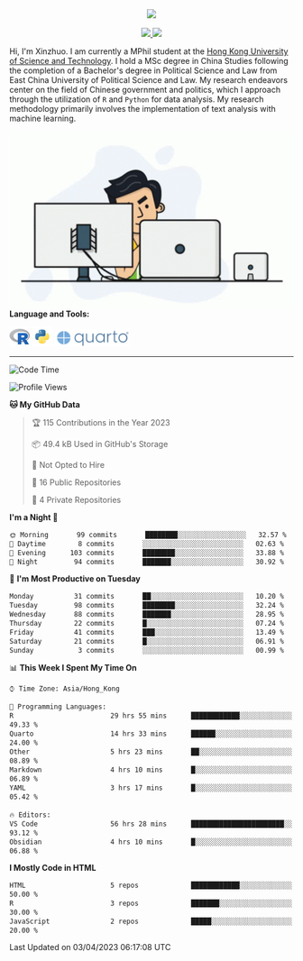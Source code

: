 <div align='center'>
<img src='https://readme-typing-svg.herokuapp.com?font=ubuntu&color=4d3900&center=true&lines=HKUST+Mphil+in+SOSC;Focus+on+China;Code+for+PoliSci'/>
</div>


<p align='center'>
 <a href='https://www.linkedin.com/in/xinzhuo-huang-5161011ba/' target='_blank'>
        <img src='https://img.shields.io/badge/linkedin%20-%230077B5.svg?&style=for-the-badge&logo=linkedin&logoColor=white'/>
    </a>
 <a href='https://twitter.com/HsinchoH' target='_blank'>
        <img src='https://img.shields.io/badge/Twitter-1DA1F2?style=for-the-badge&logo=twitter&logoColor=white'/>
    </a>
    </p>
    
Hi, I'm Xinzhuo. I am currently a MPhil student at the [Hong Kong University of Science and Technology](https://sosc.hkust.edu.hk/node/613). I hold a MSc degree in China Studies following the completion of a Bachelor's degree in Political Science and Law from East China University of Political Science and Law. My research endeavors center on the field of Chinese government and politics, which I approach through the utilization of `R` and `Python` for data analysis. My research methodology primarily involves the implementation of text analysis with machine learning.




<img align='right' src="https://github.com/xinzhuohkust/xinzhuohkust/blob/main/programmer.gif" width="590">




**Language and Tools:**  

<code><img height="36" src="https://raw.githubusercontent.com/github/explore/80688e429a7d4ef2fca1e82350fe8e3517d3494d/topics/r/r.png"></code>
<code><img height="36" src="https://raw.githubusercontent.com/github/explore/80688e429a7d4ef2fca1e82350fe8e3517d3494d/topics/python/python.png"></code>
<code><img height="32" src="https://github.com/quarto-dev/quarto-r/blob/main/man/figures/quarto.png"></code>

---
<!--START_SECTION:waka-->
![Code Time](http://img.shields.io/badge/Code%20Time-284%20hrs%2024%20mins-blue)

![Profile Views](http://img.shields.io/badge/Profile%20Views-41-blue)

**🐱 My GitHub Data** 

> 🏆 115 Contributions in the Year 2023
 > 
> 📦 49.4 kB Used in GitHub's Storage 
 > 
> 🚫 Not Opted to Hire
 > 
> 📜 16 Public Repositories 
 > 
> 🔑 4 Private Repositories  
 > 
**I'm a Night 🦉** 

```text
🌞 Morning       99 commits       ████████░░░░░░░░░░░░░░░░░   32.57 % 
🌆 Daytime        8 commits       ░░░░░░░░░░░░░░░░░░░░░░░░░   02.63 % 
🌃 Evening      103 commits       ████████░░░░░░░░░░░░░░░░░   33.88 % 
🌙 Night         94 commits       ███████░░░░░░░░░░░░░░░░░░   30.92 % 

```
📅 **I'm Most Productive on Tuesday** 

```text
Monday          31 commits       ██░░░░░░░░░░░░░░░░░░░░░░░   10.20 % 
Tuesday         98 commits       ████████░░░░░░░░░░░░░░░░░   32.24 % 
Wednesday       88 commits       ███████░░░░░░░░░░░░░░░░░░   28.95 % 
Thursday        22 commits       █░░░░░░░░░░░░░░░░░░░░░░░░   07.24 % 
Friday          41 commits       ███░░░░░░░░░░░░░░░░░░░░░░   13.49 % 
Saturday        21 commits       █░░░░░░░░░░░░░░░░░░░░░░░░   06.91 % 
Sunday           3 commits       ░░░░░░░░░░░░░░░░░░░░░░░░░   00.99 % 

```


📊 **This Week I Spent My Time On** 

```text
⌚︎ Time Zone: Asia/Hong_Kong

💬 Programming Languages: 
R                        29 hrs 55 mins      ████████████░░░░░░░░░░░░░   49.33 % 
Quarto                   14 hrs 33 mins      ██████░░░░░░░░░░░░░░░░░░░   24.00 % 
Other                    5 hrs 23 mins       ██░░░░░░░░░░░░░░░░░░░░░░░   08.89 % 
Markdown                 4 hrs 10 mins       █░░░░░░░░░░░░░░░░░░░░░░░░   06.89 % 
YAML                     3 hrs 17 mins       █░░░░░░░░░░░░░░░░░░░░░░░░   05.42 % 

🔥 Editors: 
VS Code                  56 hrs 28 mins      ███████████████████████░░   93.12 % 
Obsidian                 4 hrs 10 mins       █░░░░░░░░░░░░░░░░░░░░░░░░   06.88 % 

```

**I Mostly Code in HTML** 

```text
HTML                     5 repos             ████████████░░░░░░░░░░░░░   50.00 % 
R                        3 repos             ███████░░░░░░░░░░░░░░░░░░   30.00 % 
JavaScript               2 repos             █████░░░░░░░░░░░░░░░░░░░░   20.00 % 

```



 Last Updated on 03/04/2023 06:17:08 UTC
<!--END_SECTION:waka-->
    
    
    
    
    
    
    
    
